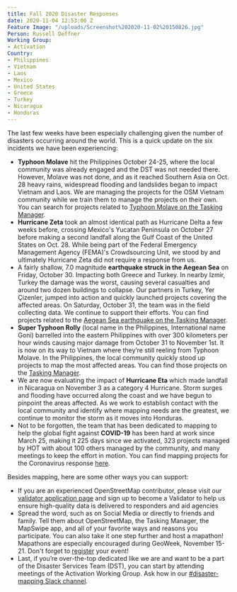 ```yaml
---
title: Fall 2020 Disaster Responses
date: 2020-11-04 12:53:00 Z
Feature Image: "/uploads/Screenshot%202020-11-02%20150826.jpg"
Person: Russell Deffner
Working Group:
- Activation
Country:
- Philippines
- Vietnam
- Laos
- Mexico
- United States
- Greece
- Turkey
- Nicaragua
- Honduras
---
```


The last few weeks have been especially challenging given the number of disasters occurring around the world. This is a quick update on the six incidents we have been experiencing: 
* **Typhoon Molave** hit the Philippines October 24-25, where the local community was already engaged and the DST was not needed there. However, Molave was not done, and as it reached Southern Asia on Oct. 28 heavy rains, widespread flooding and landslides began to impact Vietnam and Laos. We are managing the projects for the OSM Vietnam community while we train them to manage the projects on their own. You can search for projects related to [Typhoon Molave on the Tasking Manager](https://tasks.hotosm.org/explore?text=Molave). 
* **Hurricane Zeta** took an almost identical path as Hurricane Delta a few weeks before, crossing Mexico's Yucatan Peninsula on October 27 before making a second landfall along the Gulf Coast of the United States on Oct. 28. While being part of the Federal Emergency Management Agency (FEMA)'s Crowdsourcing Unit, we stood by and ultimately Hurricane Zeta did not require a response from us.
* A fairly shallow, 7.0 magnitude **earthquake struck in the Aegean Sea** on Friday, October 30. Impacting both Greece and Turkey. In nearby Izmir, Turkey the damage was the worst, causing several casualties and around two dozen buildings to collapse. Our partners in Turkey, Yer Çizenler, jumped into action and quickly launched projects covering the affected areas. On Saturday, October 31, the team was in the field collecting data. We continue to support their efforts. You can find projects related to the [Aegean Sea earthquake on the Tasking Manager](https://tasks.hotosm.org/explore?text=Izmir). 
* **Super Typhoon Rolly** (local name in the Philippines, International name Goni) barrelled into the eastern Philippines with over 300 kilometers per hour winds causing major damage from October 31 to November 1st. It is now on its way to Vietnam where they’re still reeling from Typhoon Molave. In the Philippines, the local community quickly stood up projects to map the most affected areas. You can find those projects on the [Tasking Manager](https://tasks.hotosm.org/explore?text=RollyPH). 
* We are now evaluating the impact of **Hurricane Eta** which made landfall in Nicaragua on November 3 as a category 4 Hurricane. Storm surges and flooding have occurred along the coast and we have begun to pinpoint the areas affected. As we work to establish contact with the local community and identify where mapping needs are the greatest, we continue to monitor the storm as it moves into Honduras.
* Not to be forgotten, the team that has been dedicated to mapping to help the global fight against **COVID-19** has been hard at work since March 25, making it 225 days since we activated, 323 projects managed by HOT with about 100 others managed by the community, and many meetings to keep the effort in motion. You can find mapping projects for the Coronavirus response [here](https://tasks.hotosm.org/explore?text=covid). 

Besides mapping, here are some other ways you can support:
* If you are an experienced OpenStreetMap contributor, please visit our [validator application page](https://bit.ly/HOTValidators) and sign up to become a Validator to help us ensure high-quality data is delivered to responders and aid agencies
* Spread the word, such as on Social Media or directly to friends and family. Tell them about OpenStreetMap, the Tasking Manager, the MapSwipe app, and all of your favorite ways and reasons you participate. You can also take it one step further and host a mapathon! Mapathons are especially encouraged during GeoWeek, November 15-21. Don't forget to [register](https://docs.google.com/forms/d/e/1FAIpQLSd0o_FrsoGlpqKlG9q1WumFV8sW8P9yhH4Udln_1fQbYjXn9A/viewform) your event!
* Last, if you’re over-the-top dedicated like we are and want to be a part of the Disaster Services Team (DST), you can start by attending meetings of the Activation Working Group. Ask how in our [#disaster-mapping Slack channel](https://slack.hotosm.org).